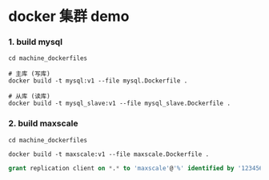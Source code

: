 # docker 集群 demo

### 1. build mysql

```shell
cd machine_dockerfiles

# 主库 (写库)
docker build -t mysql:v1 --file mysql.Dockerfile .

# 从库 (读库)
docker build -t mysql_slave:v1 --file mysql_slave.Dockerfile .
```


### 2. build maxscale

```shell
cd machine_dockerfiles

docker build -t maxscale:v1 --file maxscale.Dockerfile . 
```

```sql
grant replication client on *.* to 'maxscale'@'%' identified by '123456';
```